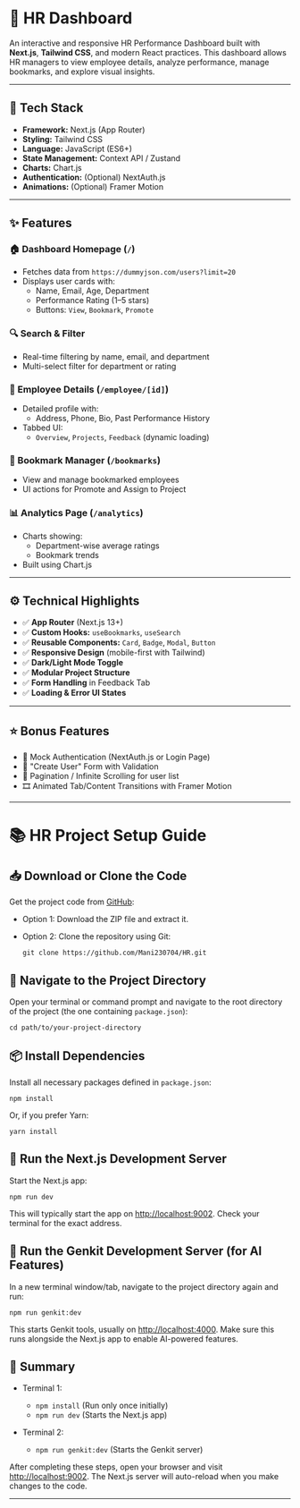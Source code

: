 # 💼 HR Dashboard 

An interactive and responsive HR Performance Dashboard built with **Next.js**, **Tailwind CSS**, and modern React practices. This dashboard allows HR managers to view employee details, analyze performance, manage bookmarks, and explore visual insights.

---

## 🔧 Tech Stack

- **Framework:** Next.js (App Router)
- **Styling:** Tailwind CSS
- **Language:** JavaScript (ES6+)
- **State Management:** Context API / Zustand
- **Charts:** Chart.js
- **Authentication:** (Optional) NextAuth.js
- **Animations:** (Optional) Framer Motion

---

## ✨ Features

### 🏠 Dashboard Homepage (`/`)

- Fetches data from `https://dummyjson.com/users?limit=20`
- Displays user cards with:
  - Name, Email, Age, Department
  - Performance Rating (1–5 stars)
  - Buttons: `View`, `Bookmark`, `Promote`

### 🔍 Search & Filter

- Real-time filtering by name, email, and department
- Multi-select filter for department or rating

### 👤 Employee Details (`/employee/[id]`)

- Detailed profile with:
  - Address, Phone, Bio, Past Performance History
- Tabbed UI:
  - `Overview`, `Projects`, `Feedback` (dynamic loading)

### 📌 Bookmark Manager (`/bookmarks`)

- View and manage bookmarked employees
- UI actions for Promote and Assign to Project

### 📊 Analytics Page (`/analytics`)

- Charts showing:
  - Department-wise average ratings
  - Bookmark trends
- Built using Chart.js

---

## ⚙️ Technical Highlights

- ✅ **App Router** (Next.js 13+)
- ✅ **Custom Hooks:** `useBookmarks`, `useSearch`
- ✅ **Reusable Components:** `Card`, `Badge`, `Modal`, `Button`
- ✅ **Responsive Design** (mobile-first with Tailwind)
- ✅ **Dark/Light Mode Toggle**
- ✅ **Modular Project Structure**
- ✅ **Form Handling** in Feedback Tab
- ✅ **Loading & Error UI States**

---

## ⭐ Bonus Features

- 🔐 Mock Authentication (NextAuth.js or Login Page)
- 📝 "Create User" Form with Validation
- 📄 Pagination / Infinite Scrolling for user list
- 🎞️ Animated Tab/Content Transitions with Framer Motion



---

# 📚 HR Project Setup Guide

## 📥 Download or Clone the Code

Get the project code from [GitHub](https://github.com/Mani230704/HR):

* Option 1: Download the ZIP file and extract it.
* Option 2: Clone the repository using Git:

  ```
  git clone https://github.com/Mani230704/HR.git
  ```

## 📂 Navigate to the Project Directory

Open your terminal or command prompt and navigate to the root directory of the project (the one containing `package.json`):

```
cd path/to/your-project-directory
```

## 📦 Install Dependencies

Install all necessary packages defined in `package.json`:

```
npm install
```

Or, if you prefer Yarn:

```
yarn install
```

## 🚀 Run the Next.js Development Server

Start the Next.js app:

```
npm run dev
```

This will typically start the app on [http://localhost:9002](http://localhost:9002).
Check your terminal for the exact address.

## 🤖 Run the Genkit Development Server (for AI Features)

In a new terminal window/tab, navigate to the project directory again and run:

```
npm run genkit:dev
```

This starts Genkit tools, usually on [http://localhost:4000](http://localhost:4000).
Make sure this runs alongside the Next.js app to enable AI-powered features.

## 📝 Summary

* Terminal 1:

  * `npm install` (Run only once initially)
  * `npm run dev` (Starts the Next.js app)
* Terminal 2:

  * `npm run genkit:dev` (Starts the Genkit server)

After completing these steps, open your browser and visit [http://localhost:9002](http://localhost:9002).
The Next.js server will auto-reload when you make changes to the code.

---

